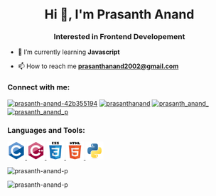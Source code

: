 <h1 align="center">Hi 👋, I'm Prasanth Anand</h1>
<h3 align="center">Interested in Frontend Developement</h3>

- 🌱 I’m currently learning **Javascript**

- 📫 How to reach me **prasanthanand2002@gmail.com**

<h3 align="left">Connect with me:</h3>
<p align="left">


<a href="https://linkedin.com/in/prasanth-anand-42b355194" target="blank"><img align="center" src="https://raw.githubusercontent.com/rahuldkjain/github-profile-readme-generator/master/src/images/icons/Social/linked-in-alt.svg" alt="prasanth-anand-42b355194" height="30" width="40" /></a>
<a href="https://codepen.io/prasanthanand" target="blank"><img align="center" src="https://raw.githubusercontent.com/rahuldkjain/github-profile-readme-generator/master/src/images/icons/Social/codepen.svg" alt="prasanthanand" height="30" width="40" /></a>
<a href="https://twitter.com/prasanth_anand_" target="blank"><img align="center" src="https://raw.githubusercontent.com/rahuldkjain/github-profile-readme-generator/master/src/images/icons/Social/twitter.svg" alt="prasanth_anand_" height="30" width="40" /></a>
<a href="https://instagram.com/prasanth_anand_p" target="blank"><img align="center" src="https://raw.githubusercontent.com/rahuldkjain/github-profile-readme-generator/master/src/images/icons/Social/instagram.svg" alt="prasanth_anand_p" height="30" width="40" /></a>
</p>

<h3 align="left">Languages and Tools:</h3>
<p align="left"> <a href="https://www.cprogramming.com/" target="_blank" rel="noreferrer"> <img src="https://raw.githubusercontent.com/devicons/devicon/master/icons/c/c-original.svg" alt="c" width="40" height="40"/> </a> <a href="https://www.w3schools.com/cpp/" target="_blank" rel="noreferrer"> <img src="https://raw.githubusercontent.com/devicons/devicon/master/icons/cplusplus/cplusplus-original.svg" alt="cplusplus" width="40" height="40"/> </a> <a href="https://www.w3schools.com/css/" target="_blank" rel="noreferrer"> <img src="https://raw.githubusercontent.com/devicons/devicon/master/icons/css3/css3-original-wordmark.svg" alt="css3" width="40" height="40"/> </a> <a href="https://www.w3.org/html/" target="_blank" rel="noreferrer"> <img src="https://raw.githubusercontent.com/devicons/devicon/master/icons/html5/html5-original-wordmark.svg" alt="html5" width="40" height="40"/> </a> <a href="https://www.python.org" target="_blank" rel="noreferrer"> <img src="https://raw.githubusercontent.com/devicons/devicon/master/icons/python/python-original.svg" alt="python" width="40" height="40"/> </a> </p>

<p>&nbsp;<img align="left" src="https://github-readme-stats.vercel.app/api?username=prasanth-anand-p&show_icons=true&locale=en" alt="prasanth-anand-p" /></p>

<p>&nbsp;<img align="left" src="https://github-readme-stats.vercel.app/api/top-langs?username=prasanth-anand-p&show_icons=true&locale=en&layout=compact" alt="prasanth-anand-p" /></p>
